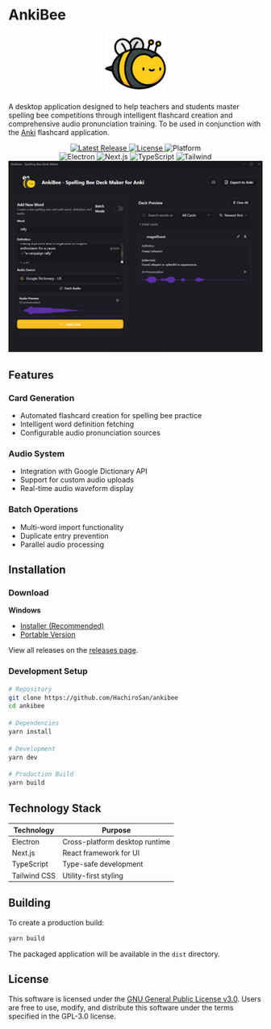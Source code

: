 # AnkiBee

<div align="center">
  <img src="https://github.com/HachiroSan/ankibee/blob/27896b87beaf3264ba60f16bf5ae99fa031c82d0/resources/icon.png" alt="AnkiBee Logo" width="120"/>
</div>

A desktop application designed to help teachers and students master spelling bee competitions through intelligent flashcard creation and comprehensive audio pronunciation training. To be used in conjunction with the [Anki](https://apps.ankiweb.net/) flashcard application.

<div align="center">
  <a href="https://github.com/HachiroSan/ankibee/releases/latest">
    <img src="https://img.shields.io/github/v/release/HachiroSan/ankibee?style=flat-square" alt="Latest Release">
  </a>
  <a href="https://github.com/HachiroSan/ankibee/blob/master/LICENSE">
    <img src="https://img.shields.io/github/license/HachiroSan/ankibee?style=flat-square&logo=gnu&label=license&color=blue" alt="License">
  </a>
  <img src="https://img.shields.io/badge/platform-windows-lightgrey?style=flat-square" alt="Platform">
</div>

<div align="center">
  <img src="https://img.shields.io/badge/Electron-2B2E3A?style=flat-square&logo=electron&logoColor=white" alt="Electron">
  <img src="https://img.shields.io/badge/Next.js-000000?style=flat-square&logo=nextdotjs&logoColor=white" alt="Next.js">
  <img src="https://img.shields.io/badge/TypeScript-007ACC?style=flat-square&logo=typescript&logoColor=white" alt="TypeScript">
  <img src="https://img.shields.io/badge/Tailwind-38B2AC?style=flat-square&logo=tailwind-css&logoColor=white" alt="Tailwind">
</div>

<div align="center">
  <img src="https://github.com/HachiroSan/ankibee/blob/27896b87beaf3264ba60f16bf5ae99fa031c82d0/resources/screenshot.png" alt="AnkiBee Screenshot" width="800"/>
</div>

## Features

### Card Generation
- Automated flashcard creation for spelling bee practice
- Intelligent word definition fetching
- Configurable audio pronunciation sources

### Audio System
- Integration with Google Dictionary API
- Support for custom audio uploads
- Real-time audio waveform display

### Batch Operations
- Multi-word import functionality
- Duplicate entry prevention
- Parallel audio processing

## Installation

### Download

**Windows**
- [Installer (Recommended)](https://github.com/HachiroSan/ankibee/releases/latest/download/AnkiBee.Setup.1.0.0.exe)
- [Portable Version](https://github.com/HachiroSan/ankibee/releases/latest/download/AnkiBee-1.0.0-win-x64-portable.zip)

View all releases on the [releases page](https://github.com/HachiroSan/ankibee/releases).

### Development Setup

```bash
# Repository
git clone https://github.com/HachiroSan/ankibee
cd ankibee

# Dependencies
yarn install

# Development
yarn dev

# Production Build
yarn build
```

## Technology Stack

| Technology | Purpose |
|------------|---------|
| Electron | Cross-platform desktop runtime |
| Next.js | React framework for UI |
| TypeScript | Type-safe development |
| Tailwind CSS | Utility-first styling |

## Building

To create a production build:

```bash
yarn build
```

The packaged application will be available in the `dist` directory.

## License

This software is licensed under the [GNU General Public License v3.0](LICENSE). Users are free to use, modify, and distribute this software under the terms specified in the GPL-3.0 license.